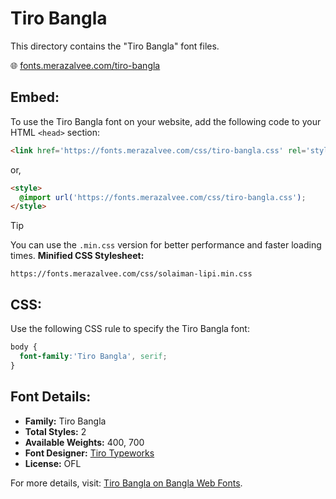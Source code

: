 # Tiro Bangla

This directory contains the "Tiro Bangla" font files.

🌐 [fonts.merazalvee.com/tiro-bangla](https://fonts.merazalvee.com/tiro-bangla/)

## Embed:
To use the Tiro Bangla font on your website, add the following code to your HTML `<head>` section:
```html
<link href='https://fonts.merazalvee.com/css/tiro-bangla.css' rel='stylesheet'>
```

or,
```html
<style>
  @import url('https://fonts.merazalvee.com/css/tiro-bangla.css');
</style>
```

> [!TIP]
> You can use the `.min.css` version for better performance and faster loading times.
> **Minified CSS Stylesheet:**  
> ```
> https://fonts.merazalvee.com/css/solaiman-lipi.min.css
> ```

## CSS:
Use the following CSS rule to specify the Tiro Bangla font:
```css
body {
  font-family:'Tiro Bangla', serif;
}
```

## Font Details:
- **Family:** Tiro Bangla
- **Total Styles:** 2
- **Available Weights:** 400, 700
- **Font Designer:** [Tiro Typeworks](https://www.tiro.com/)
- **License:** OFL

For more details, visit: [Tiro Bangla on Bangla Web Fonts](https://fonts.merazalvee.com/tiro-bangla/#about).
